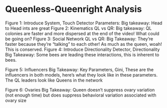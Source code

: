 # Queenless-Queenright Analysis

Figure 1: Introduce System, Touch Detector Parameters:
	Big takeaway: Head to Head ints are great
Figure 2: Kinematics QL vs QR:
	Big takeaway: QL colonies are faster and more dispersed at the end of the video! What could be going on?
Figure 3: Social Network QL vs QR:
	Big Takeaway: They’re faster because they’re “talking” to each other!  As much as the queen, woah!  This is conserved.
Figure 4: Introduce Directionality Detector, Directionality
	Big Takeaway: Some bees are leading these interactions, this is inherent to bees.

Figure 5: Influencers
	Big Takeaway: Key Parameters, Gini, These are the influencers in both models, here’s what they look like in these parameters.  The QL leaders look like Queens in the network

Figure 6: Ovaries
	Big Takeaway: Queen doesn’t suppress ovary variation (not enough time) but does suppress behavioral variation associated with ovary size